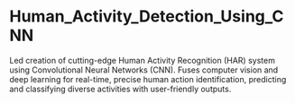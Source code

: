 # Human_Activity_Detection_Using_CNN
Led creation of cutting-edge Human Activity Recognition (HAR) system using Convolutional Neural Networks (CNN). Fuses computer vision and deep learning for real-time, precise human action identification, predicting and classifying diverse activities with user-friendly outputs.
